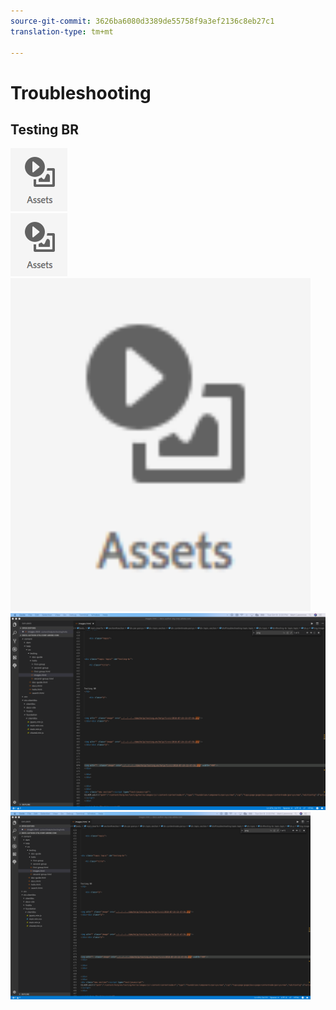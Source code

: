 ```yaml
---
source-git-commit: 3626ba6080d3389de55758f9a3ef2136c8eb27c1
translation-type: tm+mt

---
```

# Troubleshooting

## Testing BR

![](assets/2018-07-24-13-47-56.png)<br>![](assets/2018-07-24-13-47-56.png)<br>
<img src="assets/2018-07-24-13-47-56.png" width="480"/><br>![](big.png)<br>
<img src="big.png" width="480"/>
